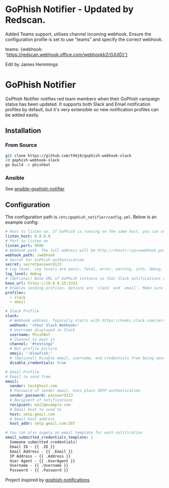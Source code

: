 # GoPhish Notifier - Updated by Redscan.

Added Teams support, utilises channel incoming webhook. Ensure the configuration profile is set to use "teams" and specify the correct webhook.

teams: {webhook: 'https://redscan.webhook.office.com/webhookb2/{UUID}'}

Edit by James Hemmings

# GoPhish Notifier

GoPhish Notifier notifies red team members when their GoPhish campaign status
has been updated. It supports both Slack and Email notification profiles by
default, but it's very extensible so new notification profiles can be added
easily.


## Installation

### From Source

```bash
git clone https://github.com/t94j0/gophish-webhook-slack
cd gophish-webhook-slack
go build -o phishbot
```

### Ansible

See [ansible-gophish-notifier](https://github.com/t94j0/ansible-gophish-notifier)

## Configuration

The configuration path is `/etc/gophish_notifier/config.yml`. Below is an example config:

```yaml
# Host to listen on. If GoPhish is running on the same host, you can set this to 127.0.0.1
listen_host: 0.0.0.0
# Port to listen on
listen_port: 9999
# Webhook path. The full address will be http://<host>:<ip><webhook_path>. Ex: http://127.0.0.1:9999/webhook
webhook_path: /webhook
# Secret for GoPhish authentication
secret: secretpassword123
# Log level. Log levels are panic, fatal, error, warning, info, debug, trace.
log_level: debug
# (Optional) Base URL of GoPhish instance so that Slack notifications can link to campaign
base_url: https://10.0.0.15:3333
# Enables sending profiles. Options are `slack` and `email`. Make sure to configure the required parameters for each profile
profiles:
  - slack
  - email

# Slack Profile
slack:
  # Webhook address. Typically starts with https://hooks.slack.com/services/...
  webhook: '<Your Slack Webhook>'
  # Username displayed in Slack
  username: PhishBot
  # Channel to post in
  channel: '#testing2'
  # Bot profile picture
  emoji: ':blowfish:'
  # (Optional) Disable email, username, and credentials from being sent to Slack
  disable_credentials: true

# Email Profile
# Email to send from
email:
  sender: test@test.com
  # Password of sender email. Uses plain SMTP authentication
  sender_password: password123
  # Recipient of notifications
  recipient: mail@example.com
  # Email host to send to
  host: smtp.gmail.com
  # Email host address
  host_addr: smtp.gmail.com:587

# You can also supply an email template for each notification
email_submitted_credentials_template: |
  Someone submitted credentials!
  Email ID - {{ .ID }}
  Email Address - {{ .Email }}
  IP Address - {{ .Address }}
  User Agent - {{ .UserAgent }}
  Username - {{ .Username }}
  Password - {{ .Password }}
```

Project inspired by [gophish-notifications]

[gophish-notifications]: https://github.com/dunderhay/gophish-notifications
